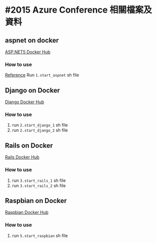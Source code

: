 #2015 Azure Conference 相關檔案及資料
===========================
## aspnet on docker
[ASP.NET5 Docker Hub](https://registry.hub.docker.com/u/microsoft/aspnet/)
### How to use
[Reference](http://blogs.msdn.com/b/webdev/archive/2015/01/14/running-asp-net-5-applications-in-linux-containers-with-docker.aspx)
Run `1.start_aspnet` sh file
## Django on Docker
[Django Docker Hub](https://registry.hub.docker.com/_/django/)
### How to use
1. run `2.start_django_1` sh file
2. run `2.start_django_2` sh file
## Rails on Docker
[Rails Docker Hub](https://registry.hub.docker.com/_/rails/)
### How to use
1. run `3.start_rails_1` sh file
2. run `3.start_rails_2` sh file
## Raspbian on Docker
[Raspbian Docker Hub](https://registry.hub.docker.com/u/philipz/rpi-raspbian/)
### How to use
1. run `5.start_raspbian` sh file
